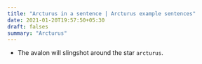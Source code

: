```yaml
---
title: "Arcturus in a sentence | Arcturus example sentences"
date: 2021-01-20T19:57:50+05:30
draft: falses
summary: "Arcturus"
---
```

- The avalon will slingshot around the star `arcturus`.
                 
